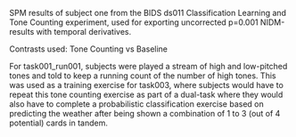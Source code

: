 SPM results of subject one from the BIDS ds011 Classification Learning and Tone Counting experiment, used for exporting uncorrected p=0.001 NIDM-results with temporal derivatives.

Contrasts used:
Tone Counting vs Baseline


For task001_run001, subjects were played a stream of high and low-pitched tones and told to keep a running count of the number of high tones. This was used as a training exercise for task003, where subjects would have to repeat this tone counting exercise as part of a dual-task where they would also have to complete a probabilistic classification exercise based on predicting the weather after being shown a combination of 1 to 3 (out of 4 potential) cards in tandem. 
